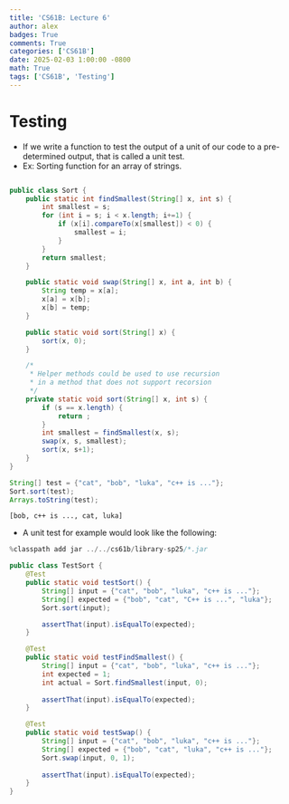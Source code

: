 ```yaml
---
title: 'CS61B: Lecture 6'
author: alex
badges: True
comments: True
categories: ['CS61B']
date: 2025-02-03 1:00:00 -0800
math: True
tags: ['CS61B', 'Testing']
---
```


# Testing
- If we write a function to test the output of a unit of our code to a pre-determined output, that is called a unit test.
- Ex: Sorting function for an array of strings.


```java

```


```java
public class Sort {
    public static int findSmallest(String[] x, int s) {
        int smallest = s;
        for (int i = s; i < x.length; i+=1) {
            if (x[i].compareTo(x[smallest]) < 0) {
                smallest = i;
            }
        }
        return smallest;
    }

    public static void swap(String[] x, int a, int b) {
        String temp = x[a];
        x[a] = x[b];
        x[b] = temp;
    }

    public static void sort(String[] x) {
        sort(x, 0);
    }

    /*
     * Helper methods could be used to use recursion
     * in a method that does not support recorsion
     */
    private static void sort(String[] x, int s) {
        if (s == x.length) {
            return ;
        }
        int smallest = findSmallest(x, s);
        swap(x, s, smallest);
        sort(x, s+1);
    }
}

String[] test = {"cat", "bob", "luka", "c++ is ..."};
Sort.sort(test);
Arrays.toString(test);
```




    [bob, c++ is ..., cat, luka]



- A unit test for example would look like the following:


```java
%classpath add jar ../../cs61b/library-sp25/*.jar
```


```java
public class TestSort {
    @Test
    public static void testSort() {
        String[] input = {"cat", "bob", "luka", "c++ is ..."};
        String[] expected = {"bob", "cat", "C++ is ...", "luka"};
        Sort.sort(input);

        assertThat(input).isEqualTo(expected);
    }

    @Test
    public static void testFindSmallest() {
        String[] input = {"cat", "bob", "luka", "c++ is ..."};
        int expected = 1;
        int actual = Sort.findSmallest(input, 0);
        
        assertThat(input).isEqualTo(expected);
    }

    @Test
    public static void testSwap() {
        String[] input = {"cat", "bob", "luka", "c++ is ..."};
        String[] expected = {"bob", "cat", "luka", "c++ is ..."};
        Sort.swap(input, 0, 1);
        
        assertThat(input).isEqualTo(expected);
    }
}
```
